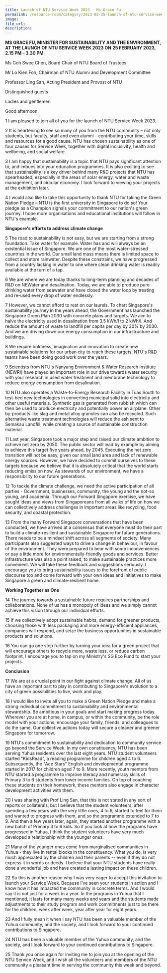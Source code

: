 ```yaml
---
title: Launch of NTU Service Week 2023 - Ms Grace Fu
permalink: /resource-room/category/2023-02-25-launch-of-ntu-service-week-2023-speech-by-minister-grace-fu
image:
file_url:
description:
---
```


**MS GRACE FU, MINISTER FOR SUSTAINABILITY AND THE ENVIRONMENT, AT THE LAUNCH OF NTU SERVICE WEEK 2023 ON**  **25 FEBRUARY 2023, 2.15 PM – 3.30 PM**

Ms Goh Swee Chen, Board Chair of NTU Board of Trustees

Mr Lo Kien Foh, Chairman of NTU Alumni and Development Committee

Professor Ling San, Acting President and Provost of NTU

Distinguished guests

Ladies and gentlemen

Good afternoon.

1 I am pleased to join all of you for the launch of NTU Service Week 2023.

2 It is heartening to see so many of you from the NTU community – not only students, but faculty, staff and even alumni – contributing your time, skills and resources for a good cause. NTU has chosen sustainability as one of four causes for Service Week, together with digital inclusivity, health and wellbeing, and social welfare.

3 I am happy that sustainability is a topic that NTU pays significant attention to, and imbues into your education programmes. It is also exciting to see that sustainability is a key driver behind many R&D projects that NTU has spearheaded, especially in the areas of solar energy, water and waste management, and circular economy. I look forward to viewing your projects at the exhibition later.

4 I would also like to take this opportunity to thank NTU for taking the Green Nation Pledge – NTU is the first university in Singapore to do so! Your pledge as a Champion signals your commitment to our nation's green journey. I hope more organisations and educational institutions will follow in NTU's example.

**Singapore's efforts to address climate change**

5 The road to sustainability is not easy, but we are starting from a strong foundation. Take water for example. Water has and will always be an existential issue of Singapore. We are one of the most water-stressed countries in the world. Our small land mass means there is limited space to collect and store rainwater. Despite these constrains, we have progressed from a country lacking in water to one where clean drinking water is readily available at the turn of a tap.

6 We are where we are today thanks to long-term planning and decades of R&D on NEWater and desalination. Today, we are able to produce pure drinking water from seawater and have closed the water loop by treating and re-used every drop of water endlessly.

7 However, we cannot afford to rest on our laurels. To chart Singapore's sustainability journey in the years ahead, the Government has launched the Singapore Green Plan 2030 with concrete plans and targets. We aim to halve the electricity used in desalination from 3.5 kWh/l to 2 kWh/l. And reduce the amount of waste to landfill per capita per day by 30% by 2030. And we are driving down our energy consumption in our infrastructure and buildings.

8 We require boldness, imagination and innovation to create new sustainable solutions for our urban city to reach these targets. NTU's R&D teams have been doing good work over the years.

9 Scientists from NTU's Nanyang Environment & Water Research Institute (NEWRI) have played an important role in our drive towards water security with your research in used water treatment and membrane technology to reduce energy consumption from desalination.

10 NTU also operates a Waste-to-Energy Research Facility in Tuas South to test-bed new technologies in converting municipal solid into electricity and other useful materials. Synthetic gas is generated from rubbish which can then be used to produce electricity and potentially power an airplane. Other by-products like slag and metal alloy granules can also be recycled. Such alternative waste treatment technologies will reduce the ash sent to Semakau Landfill, while creating a source of sustainable construction material.

11 Last year, Singapore took a major step and raised our climate ambition to achieve net zero by 2050. The public sector will lead by example by aiming to achieve this target five years ahead, by 2045. Executing the net zero transition will not be easy, given our small land area and lack of renewable energy sources. However, we have decided to commit ourselves to these targets because we believe that it is absolutely critical that the world starts reducing emission now. As stewards of our environment, we have a responsibility to our future generations.

12 To tackle the climate challenge, we need the active participation of all parties - Government, businesses, community, the young and the not-so young, and academia. Through our Forward Singapore exercise, we have sought ideas and views from Singaporeans from all walks of life on how we can collectively address challenges in important areas like recycling, food security, and coastal protection.

13 From the many Forward Singapore conversations that have been conducted, we have arrived at a consensus that everyone must do their part to build a climate-resilient and sustainable Singapore for future generations. There needs to be a mindset shift across all segments of society. Many participants also suggested ways to drive a change in behaviour, in favour of the environment. They were prepared to bear with some inconveniences or pay a little more for environmentally-friendly goods and services. Better infrastructure was also a point raised, to make sustainable practices more convenient. We will take these feedback and suggestions seriously. I encourage you to bring sustainability issues to the forefront of public discourse too and come forward with your own ideas and initiatives to make Singapore a green and climate-resilient home.

**Working Together as One**

14 The journey towards a sustainable future requires partnerships and collaborations. None of us has a monopoly of ideas and we simply cannot achieve this vision through our individual efforts.

15 If we collectively adopt sustainable habits, demand for greener products, choosing those with less packaging and more energy-efficient appliances, companies will respond, and seize the business opportunities in sustainable products and solutions.

16 You can go one step further by turning your idea for a green project that will encourage others to recycle more, waste less, or reduce carbon footprint, I encourage you to tap on my Ministry's SG Eco Fund to start your projects.

**Conclusion**

17 We are at a crucial point in our fight against climate change. All of us have an important part to play in contributing to Singapore's evolution to a city of green possibilities to live, work and play.

18 I would like to invite all you to make a Green Nation Pledge and make a strong individual commitment to sustainability and environmental stewardship. Be ambitious in your goals and start making progress today. Wherever you are at home, in campus, or within the community, be the role model with your actions; encourage your family, friends, and colleagues to do the same. Our collective actions today will secure a cleaner and greener Singapore for tomorrow.

19 NTU's commitment to sustainability and dedication to community service go beyond the Service Week. In my own constituency, NTU has been serving Yuhua residents over the last eight years. NTU student volunteers started "KidsRead", a reading programme for children aged 4 to 6. Subsequently, the "Ace Stars" English and developmental programme started in 2017 for children aged 7 to 9. More recently, youth mentors from NTU started a programme to improve literacy and numeracy skills of Primary 3 to 6 students from lower income families. On top of coaching these students on their homework, these mentors also engage in character development activities with them.

20 I was sharing with Prof Ling San, that this is not stated in any sort of reports or collaterals, but I believe that the student volunteers, after spending a few years with the very little ones, 4 to 6, started to feel for them and wanted to progress with them, and so the programme extended to 7 to 9. And then a few years later, again, they started another programme with a new batch of Primary 3 to 6 kids. So if you look at how the programs have progressed in Yuhua, I think the student volunteers have very much developed a relationship with the younger ones.

21 Many of the younger ones come from marginalised communities in Yuhua - they live in rental blocks in the constituency. What you do, is very much appreciated by the children and their parents -- even if they do not express it in words or deeds. I believe that your NTU students have really done a wonderful job and have created a lasting impact on these children.

22 So this is another reason why I was very eager to accept this invitation to launch your Service Week. Because I've seen your students in action and I know how it has impacted the community in concrete terms. And I would say it is not just for a week in a year. In the programs in Yuhua that I mentioned, it lasts for many many weeks and years and the students made adjustments to their study program and work commitments just to be there for the children, week after week, year after year for eight years.

23 And I fully mean it when I say NTU has been a valuable member of the Yuhua community, and the society, and I look forward to your continued contributions to Singapore.

24 NTU has been a valuable member of the Yuhua community, and the society, and I look forward to your continued contributions to Singapore.

25 Thank you once again for inviting me to join you at the opening of the NTU Service Week, and I wish all the volunteers and members of the NTU community a pleasant time in serving the community this week and beyond.
